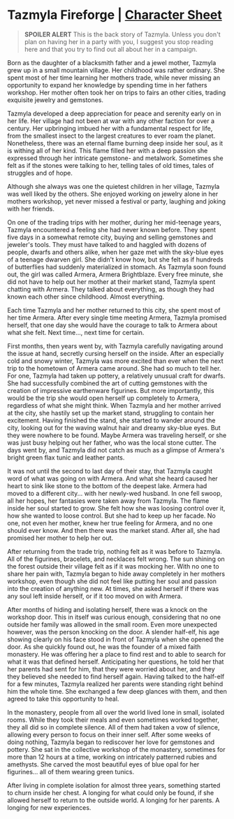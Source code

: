 # Tazmyla Fireforge | [Character Sheet](https://ddb.ac/characters/39827951/QKQpOt)

> **SPOILER ALERT** This is the back story of Tazmyla. Unless you don't plan on having her in a party with you, I suggest you stop reading here and that you try to find out all about her in a campaign.

Born as the daughter of a blacksmith father and a jewel mother, Tazmyla grew up in a small mountain village.
Her childhood was rather ordinary.
She spent most of her time learning her mothers trade, while never missing an opportunity to expand her knowledge by spending time in her fathers workshop.
Her mother often took her on trips to fairs an other cities, trading exquisite jewelry and gemstones.

Tazmyla developed a deep appreciation for peace and serenity early on in her life.
Her village had not been at war with any other faction for over a century.
Her upbringing imbued her with a fundamental respect for life, from the smallest insect to the largest creatures to ever roam the planet.
Nonetheless, there was an eternal flame burning deep inside her soul, as it is withing all of her kind.
This flame filled her with a deep passion she expressed through her intricate gemstone- and metalwork.
Sometimes she felt as if the stones were talking to her, telling tales of old times, tales of struggles and of hope.

Although she always was one the quietest children in her village, Tazmyla was well liked by the others.
She enjoyed working on jewelry alone in her mothers workshop, yet never missed a festival or party, laughing and joking with her friends.

On one of the trading trips with her mother, during her mid-teenage years, Tazmyla encountered a feeling she had never known before.
They spent five days in a somewhat remote city, buying and selling gemstones and jeweler's tools.
They must have talked to and haggled with dozens of people, dwarfs and others alike, when her gaze met with the sky-blue eyes of a teenage dwarven girl.
She didn't know how, but she felt as if hundreds of butterflies had suddenly materialized in stomach.
As Tazmyla soon found out, the girl was called Armera, Armera Brightblaze.
Every free minute, she did not have to help out her mother at their market stand, Tazmyla spent chatting with Armera.
They talked about everything, as though they had known each other since childhood.
Almost everything.

Each time Tazmyla and her mother returned to this city, she spent most of her time Armera.
After every single time meeting Armera, Tazmyla promised herself, that one day she would have the courage to talk to Armera about what she felt.
Next time..., next time for certain.

First months, then years went by, with Tazmyla carefully navigating around the issue at hand, secretly cursing herself on the inside.
After an especially cold and snowy winter, Tazmyla was more excited than ever when the next trip to the hometown of Armera came around.
She had so much to tell her.
For one, Tazmyla had taken up pottery, a relatively unusual craft for dwarfs.
She had successfully combined the art of cutting gemstones with the creation of impressive earthenware figurines.
But more importantly, this would be the trip she would open herself up completely to Armera, regardless of what she might think.
When Tazmyla and her mother arrived at the city, she hastily set up the market stand, struggling to contain her excitement.
Having finished the stand, she started to wander around the city, looking out for the waving walnut hair and dreamy sky-blue eyes.
But they were nowhere to be found.
Maybe Armera was traveling herself, or she was just busy helping out her father, who was the local stone cutter.
The days went by, and Tazmyla did not catch as much as a glimpse of Armera's bright green flax tunic and leather pants.

It was not until the second to last day of their stay, that Tazmyla caught word of what was going on with Armera.
And what she heard caused her heart to sink like stone to the bottom of the deepest lake.
Armera had moved to a different city... with her newly-wed husband.
In one fell swoop, all her hopes, her fantasies were taken away from Tazmyla.
The flame inside her soul started to grow.
She felt how she was loosing control over it, how she wanted to loose control.
But she had to keep up her facade.
No one, not even her mother, knew her true feeling for Armera, and no one should ever know.
And then there was the market stand.
After all, she had promised her mother to help her out.

After returning from the trade trip, nothing felt as it was before to Tazmyla.
All of the figurines, bracelets, and necklaces felt wrong.
The sun shining on the forest outside their village felt as if it was mocking her.
With no one to share her pain with, Tazmyla began to hide away completely in her mothers workshop, even though she did not feel like putting her soul and passion into the creation of anything new.
At times, she asked herself if there was any soul left inside herself, or if it too moved on with Armera.

After months of hiding and isolating herself, there was a knock on the workshop door.
This in itself was curious enough, considering that no one outside her family was allowed in the small room.
Even more unexpected however, was the person knocking on the door.
A slender half-elf, his age showing clearly on his face stood in front of Tazmyla when she opened the door.
As she quickly found out, he was the founder of a mixed faith monastery.
He was offering her a place to find rest and to able to search for what it was    that defined herself.
Anticipating her questions, he told her that her parents had sent for him, that they were worried about her, and they they believed she needed to find herself again.
Having talked to the half-elf for a few minutes, Tazmyla realized her parents were standing right behind him the whole time.
She exchanged a few deep glances with them, and then agreed to take this opportunity to heal.

In the monastery, people from all over the world lived lone in small, isolated rooms.
While they took their meals and even sometimes worked together, they all did so in complete silence.
All of them had taken a vow of silence, allowing every person to focus on their inner self.
After some weeks of doing nothing, Tazmyla began to rediscover her love for gemstones and pottery.
She sat in the collective workshop of the monastery, sometimes for more than 12 hours at a time, working on intricately patterned rubies and amethysts.
She carved the most beautiful eyes of blue opal for her figurines... all of them wearing green tunics.

After living in complete isolation for almost three years, something started to churn inside her chest.
A longing for what could only be found, if she allowed herself to return to the outside world.
A longing for her parents.
A longing for new experiences.
